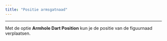 ```yaml
---
title: "Positie armsgatnaad"
---
```


***

Met de optie **Armhole Dart Position** kun je de positie van de figuurnaad verplaatsen.




